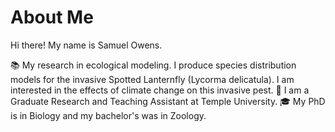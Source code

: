 # About Me

Hi there! My name is Samuel Owens. 

📚 My research in ecological modeling. I produce species distribution models for the invasive Spotted Lanternfly (Lycorma delicatula). I am interested in the effects of climate change on this invasive pest.
💼 I am a Graduate Research and Teaching Assistant at Temple University. 
🎓 My PhD is in Biology and my bachelor's was in Zoology.
